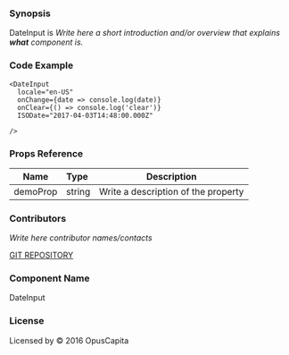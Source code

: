### Synopsis

DateInput is 
*Write here a short introduction and/or overview that explains **what** component is.*

### Code Example

```
<DateInput
  locale="en-US"
  onChange={date => console.log(date)}
  onClear={() => console.log('clear')}
  ISODate="2017-04-03T14:48:00.000Z"
  
/>
```

### Props Reference

| Name                          | Type                  | Description                                                |
| ------------------------------|:----------------------| -----------------------------------------------------------|
| demoProp | string | Write a description of the property |

### Contributors
*Write here contributor names/contacts*

[GIT REPOSITORY](http://buildserver.jcatalog.com/gitweb/?p=js-react-application-generator.git)

### Component Name

DateInput

### License

Licensed by © 2016 OpusCapita

